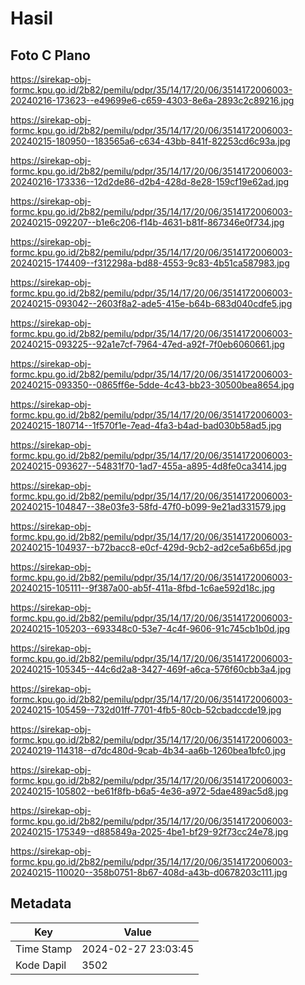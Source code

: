 # Hasil

## Foto C Plano

https://sirekap-obj-formc.kpu.go.id/2b82/pemilu/pdpr/35/14/17/20/06/3514172006003-20240216-173623--e49699e6-c659-4303-8e6a-2893c2c89216.jpg

https://sirekap-obj-formc.kpu.go.id/2b82/pemilu/pdpr/35/14/17/20/06/3514172006003-20240215-180950--183565a6-c634-43bb-841f-82253cd6c93a.jpg

https://sirekap-obj-formc.kpu.go.id/2b82/pemilu/pdpr/35/14/17/20/06/3514172006003-20240216-173336--12d2de86-d2b4-428d-8e28-159cf19e62ad.jpg

https://sirekap-obj-formc.kpu.go.id/2b82/pemilu/pdpr/35/14/17/20/06/3514172006003-20240215-092207--b1e6c206-f14b-4631-b81f-867346e0f734.jpg

https://sirekap-obj-formc.kpu.go.id/2b82/pemilu/pdpr/35/14/17/20/06/3514172006003-20240215-174409--f312298a-bd88-4553-9c83-4b51ca587983.jpg

https://sirekap-obj-formc.kpu.go.id/2b82/pemilu/pdpr/35/14/17/20/06/3514172006003-20240215-093042--2603f8a2-ade5-415e-b64b-683d040cdfe5.jpg

https://sirekap-obj-formc.kpu.go.id/2b82/pemilu/pdpr/35/14/17/20/06/3514172006003-20240215-093225--92a1e7cf-7964-47ed-a92f-7f0eb6060661.jpg

https://sirekap-obj-formc.kpu.go.id/2b82/pemilu/pdpr/35/14/17/20/06/3514172006003-20240215-093350--0865ff6e-5dde-4c43-bb23-30500bea8654.jpg

https://sirekap-obj-formc.kpu.go.id/2b82/pemilu/pdpr/35/14/17/20/06/3514172006003-20240215-180714--1f570f1e-7ead-4fa3-b4ad-bad030b58ad5.jpg

https://sirekap-obj-formc.kpu.go.id/2b82/pemilu/pdpr/35/14/17/20/06/3514172006003-20240215-093627--54831f70-1ad7-455a-a895-4d8fe0ca3414.jpg

https://sirekap-obj-formc.kpu.go.id/2b82/pemilu/pdpr/35/14/17/20/06/3514172006003-20240215-104847--38e03fe3-58fd-47f0-b099-9e21ad331579.jpg

https://sirekap-obj-formc.kpu.go.id/2b82/pemilu/pdpr/35/14/17/20/06/3514172006003-20240215-104937--b72bacc8-e0cf-429d-9cb2-ad2ce5a6b65d.jpg

https://sirekap-obj-formc.kpu.go.id/2b82/pemilu/pdpr/35/14/17/20/06/3514172006003-20240215-105111--9f387a00-ab5f-411a-8fbd-1c6ae592d18c.jpg

https://sirekap-obj-formc.kpu.go.id/2b82/pemilu/pdpr/35/14/17/20/06/3514172006003-20240215-105203--693348c0-53e7-4c4f-9606-91c745cb1b0d.jpg

https://sirekap-obj-formc.kpu.go.id/2b82/pemilu/pdpr/35/14/17/20/06/3514172006003-20240215-105345--44c6d2a8-3427-469f-a6ca-576f60cbb3a4.jpg

https://sirekap-obj-formc.kpu.go.id/2b82/pemilu/pdpr/35/14/17/20/06/3514172006003-20240215-105459--732d01ff-7701-4fb5-80cb-52cbadccde19.jpg

https://sirekap-obj-formc.kpu.go.id/2b82/pemilu/pdpr/35/14/17/20/06/3514172006003-20240219-114318--d7dc480d-9cab-4b34-aa6b-1260bea1bfc0.jpg

https://sirekap-obj-formc.kpu.go.id/2b82/pemilu/pdpr/35/14/17/20/06/3514172006003-20240215-105802--be61f8fb-b6a5-4e36-a972-5dae489ac5d8.jpg

https://sirekap-obj-formc.kpu.go.id/2b82/pemilu/pdpr/35/14/17/20/06/3514172006003-20240215-175349--d885849a-2025-4be1-bf29-92f73cc24e78.jpg

https://sirekap-obj-formc.kpu.go.id/2b82/pemilu/pdpr/35/14/17/20/06/3514172006003-20240215-110020--358b0751-8b67-408d-a43b-d0678203c111.jpg


## Metadata

| Key        | Value               |
| ---------- | ------------------- |
| Time Stamp | 2024-02-27 23:03:45 |
| Kode Dapil | 3502                |



